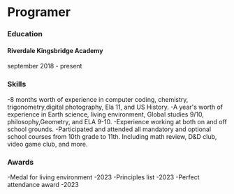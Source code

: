 # Programer

### Education
#### Riverdale Kingsbridge Academy
september 2018 - present

### Skills
-8 months worth of experience in computer coding, chemistry, trigonometry,digital photography, Ela 11, and US History.
-A year's worth of experience in Earth science, living environment, Global studies 9/10, philosophy,Geometry, and ELA 9-10.
-Experience working at both on and off school grounds.
-Participated and attended all mandatory and optional school courses from 10th grade to 11th. Including math review, D&D club, video game club, and more.

### Awards
-Medal for living environment -2023
-Principles list -2023
-Perfect attendance award -2023
